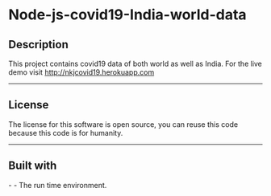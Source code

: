 # Node-js-covid19-India-world-data

## Description
This project contains covid19 data of both world as well as India. For the live demo visit http://nkjcovid19.herokuapp.com

---

## License

The license for this software is open source, you can reuse this code because this code is for humanity.

---

## Built with

-<Node js> - The run time environment.
